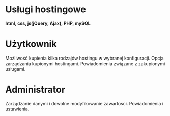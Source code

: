 # Usługi hostingowe  
**html, css, js(jQuery, Ajax), PHP, mySQL**

# Użytkownik  
Możliwość kupienia kilka rodzajów hostingu w wybranej konfiguracji. Opcja zarządzania kupionymi hostingami. Powiadomienia związane z zakupionymi usługami. 

# Administrator
Zarządzanie danymi i dowolne modyfikowanie zawartości. Powiadomienia i ustawienia.
